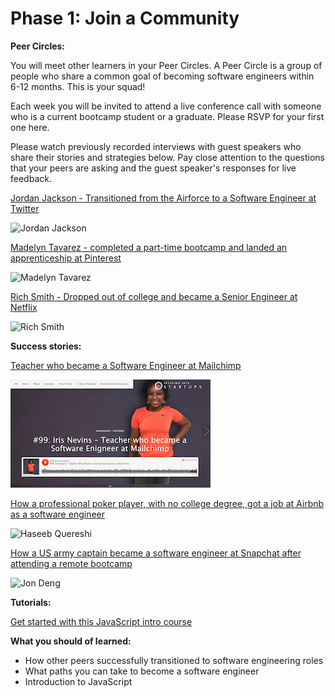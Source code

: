 # Phase 1: Join a Community

**Peer Circles:**

You will meet other learners in your Peer Circles. A Peer Circle is a group of people who share a common goal of becoming software engineers within 6-12 months. This is your squad!

Each week you will be invited to attend a live conference call with someone who is a current bootcamp student or a graduate. Please RSVP for your first one here.

Please watch previously recorded interviews with guest speakers who share their stories and strategies below. Pay close attention to the questions that your peers are asking and the guest speaker's responses for live feedback.

[Jordan Jackson - Transitioned from the Airforce to a Software Engineer at Twitter](https://drive.google.com/file/d/1j87DSymAxhZMLzSopEBHydgHK6T_cXxc/view?usp=sharing)

![         Jordan Jackson](https://user-images.githubusercontent.com/25531425/45239250-75bf1e80-b299-11e8-9606-e1b46a185a0c.jpg)

[Madelyn Tavarez - completed a part-time bootcamp and landed an apprenticeship at Pinterest](https://drive.google.com/file/d/1-4UlSLfBJNbQZ6-CG7QeF9ED6QYsjqEo/view?usp=sharing)

![       Madelyn Tavarez ](https://user-images.githubusercontent.com/25531425/45239415-0138af80-b29a-11e8-9dbc-32d966d98fc0.jpg)

[Rich Smith - Dropped out of college and became a Senior Engineer at Netflix](https://drive.google.com/file/d/18HisDmwFdifEeOyfd6FFMUR2-FL4jf47/view?usp=sharing)

![           Rich Smith](https://user-images.githubusercontent.com/25531425/45239717-0a764c00-b29b-11e8-8acd-a67b813c2a14.jpg)

**Success stories:**

[Teacher who became a Software Engineer at Mailchimp ](https://breakingintostartups.com/haseeq-qureshi-software-engineer-professional-poker-player/)

![                               Iris Nevins](.gitbook/assets/iris-nevins.png)

[How a professional poker player, with no college degree, got a job at Airbnb as a software engineer](https://breakingintostartups.com/haseeq-qureshi-software-engineer-professional-poker-player/)

![             Haseeb Quereshi](https://user-images.githubusercontent.com/25531425/45239889-b5870580-b29b-11e8-932e-6224a498d5f4.jpg)

[How a US army captain became a software engineer at Snapchat after attending a remote bootcamp](https://breakingintostartups.com/71-jon-deng-u-s-army-captain-became-software-engineer-snapchat/)

![                    Jon Deng ](https://user-images.githubusercontent.com/25531425/45239956-e830fe00-b29b-11e8-9c6f-6e6a3ab4efd6.jpg)

**Tutorials:**

[Get started with this JavaScript intro course](https://www.codecademy.com/learn/introduction-to-javascript?utm_source=google&utm_medium=adwords&utm_campaign=tm&utm_content=tm_javascript&utm_term=%2Bcodecademy%20%2Bjavascript&gclid=Cj0KCQjww8jcBRDZARIsAJGCSGu3mbP3AjJkLTWhnhXRGlbboIcW0x2eolFXAyb1l5Wbx41u1wpq6jUaAlS7EALw_wcB)

**What you should of learned:**

* How other peers successfully transitioned to software engineering roles
* What paths you can take to become a software engineer
* Introduction to JavaScript 

